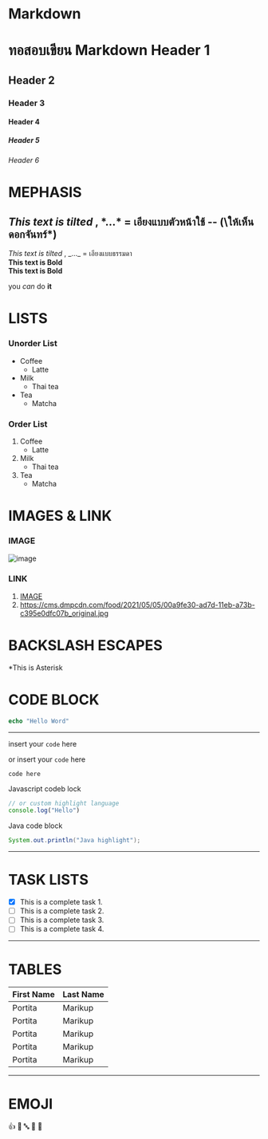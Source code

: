 # Markdown
# ทอสอบเขียน Markdown Header 1
## Header 2
### Header 3
#### Header 4
##### Header 5
###### Header 6

# MEPHASIS
*This text is tilted* , \*...* = เอียงแบบตัวหน้าใช้ -- (\ให้เห็นดอกจันทร์*)
--
_This text is tilted_ , \_..._ = เอียงแบบธรรมดา 
<br>
**This text is Bold**
<br>
__This text is Bold__

you _can_ do __it__
# LISTS
### Unorder List
* Coffee
  * Latte 
* Milk
  * Thai tea 
* Tea
  * Matcha
### Order List
1. Coffee
    * Latte 
2. Milk
    * Thai tea 
3. Tea
    * Matcha

# IMAGES & LINK
### IMAGE
![image](https://cms.dmpcdn.com/food/2021/05/05/00a9fe30-ad7d-11eb-a73b-c395e0dfc07b_original.jpg)

### LINK
1. [IMAGE](https://cms.dmpcdn.com/food/2021/05/05/00a9fe30-ad7d-11eb-a73b-c395e0dfc07b_original.jpg)
2. https://cms.dmpcdn.com/food/2021/05/05/00a9fe30-ad7d-11eb-a73b-c395e0dfc07b_original.jpg

# BACKSLASH ESCAPES
\*This is Asterisk

# CODE BLOCK
```PHP
echo "Hello Word"
```
---
insert your `code` here

or insert your ```code``` here

```
code here
```

Javascript codeb lock

```js
// or custom highlight language
console.log("Hello")
```

Java code block

```java
System.out.println("Java highlight");
```
---
# TASK LISTS
- [x] This is a complete task 1.
- [ ] This is a complete task 2.
- [ ] This is a complete task 3.
- [ ] This is a complete task 4.

---
# TABLES
First Name|Last Name
----------|----------
Portita|Marikup
Portita|Marikup
Portita|Marikup
Portita|Marikup
Portita|Marikup

---
# EMOJI
👍 👼 🔤 🥇 🍎
